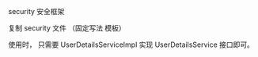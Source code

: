 security 安全框架

  复制 security 文件 （固定写法 模板）


  使用时， 只需要 UserDetailsServiceImpl 实现 UserDetailsService 接口即可。



  